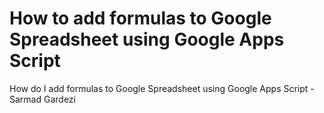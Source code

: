 # How to add formulas to Google Spreadsheet using Google Apps Script

How do I add formulas to Google Spreadsheet using Google Apps Script - Sarmad Gardezi
